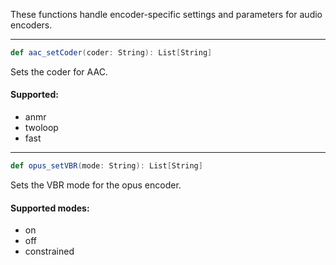 These functions handle encoder-specific settings and parameters for audio encoders.

---

```scala
def aac_setCoder(coder: String): List[String]
```
Sets the coder for AAC.

#### Supported:
* anmr
* twoloop
* fast

---

```scala
def opus_setVBR(mode: String): List[String]
```
Sets the VBR mode for the opus encoder.

#### Supported modes:
* on
* off
* constrained
